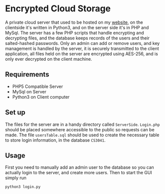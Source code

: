 # Encrypted Cloud Storage
A private cloud server that used to be hosted on my [website](http://mohamey.me), on the clientside it's written in Python3, and on the server side it's in PHP and MySql. The server has a few PHP scripts that handle encrypting and decrypting files, and the database keeps records of the users and their salted-hashed passwords. Only an admin can add or remove users, and key management is handled by the server, it is securely transmitted to the client application, all files held on the server are encrypted using AES-256, and is only ever decrypted on the client machine.

## Requirements
* PHP5 Compatible Server
* MySql on Server
* Python3 on Client computer

## Set up
The files for the server are in a handy directory called `ServerSide`. `Login.php` should be placed somewhere accessible to the public so requests can be made. The file `usersTable.sql` should be used to create the necessary table to store login information, in the database `CS3041`.

## Usage
First you need to manually add an admin user to the database so you can actually login to the server, and create more users. Then to start the GUI simply run
```
python3 login.py
```
